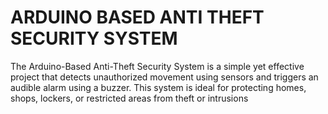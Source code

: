 # ARDUINO BASED ANTI THEFT SECURITY SYSTEM
The Arduino-Based Anti-Theft Security System is a simple yet effective project that detects unauthorized movement using sensors and triggers an audible alarm using a buzzer. This system is ideal for protecting homes, shops, lockers, or restricted areas from theft or intrusions
